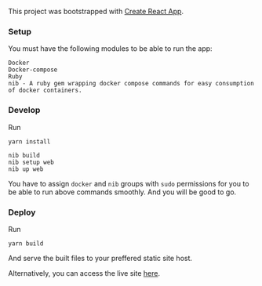 This project was bootstrapped with [Create React App](https://github.com/facebookincubator/create-react-app).

### Setup
You must have the following modules to be able to run the app:
```
Docker
Docker-compose
Ruby
nib - A ruby gem wrapping docker compose commands for easy consumption of docker containers.

```

### Develop
Run 
```
yarn install

nib build
nib setup web
nib up web

```
You have to assign `docker` and `nib` groups with `sudo` permissions for you to be able to run above commands smoothly.
And you will be good to go.

### Deploy
Run 
```
yarn build
```
And serve the built files to your preffered static site host.

Alternatively, you can access the live site <a href="https://deedmob-search.surge.sh/">here</a>.